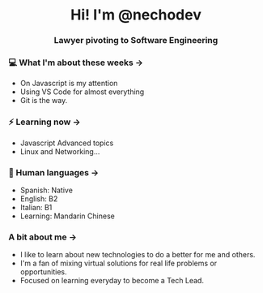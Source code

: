 <h1 align="center"> Hi! I'm @nechodev </h1>
<h3 align="center">Lawyer pivoting to Software Engineering</h3>

### 💻 What I'm about these weeks ->

- On Javascript is my attention
- Using VS Code for almost everything
- Git is the way.

### ⚡ Learning now ->

- Javascript Advanced topics
- Linux and Networking...

### :speech_balloon: Human languages ->

- Spanish: Native
- English: B2
- Italian: B1
- Learning: Mandarin Chinese

### A bit about me ->

- I like to learn about new technologies to do a better for me and others.
- I'm a fan of mixing virtual solutions for real life problems or opportunities.
- Focused on learning everyday to become a Tech Lead.

<!---
nechoarias/nechoarias is a ✨ special ✨ repository because its `README.md` (this file) appears on your GitHub profile.
You can click the Preview link to take a look at your changes.
--->
